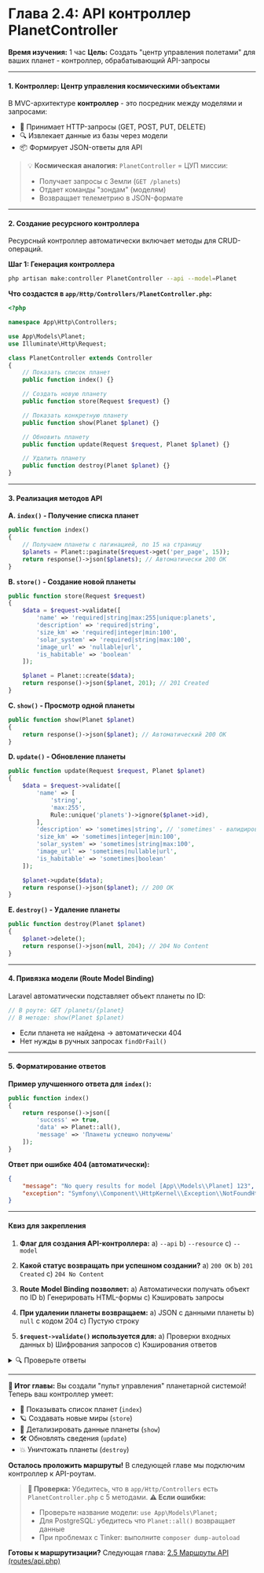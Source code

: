 # **Глава 2.4: API контроллер PlanetController**
**Время изучения:** 1 час
**Цель:** Создать "центр управления полетами" для ваших планет - контроллер, обрабатывающий API-запросы

---

#### **1. Контроллер: Центр управления космическими объектами**
В MVC-архитектуре **контроллер** - это посредник между моделями и запросами:
- 📡 Принимает HTTP-запросы (GET, POST, PUT, DELETE)
- 🔍 Извлекает данные из базы через модели
- 📦 Формирует JSON-ответы для API

> 💡 **Космическая аналогия:**
> `PlanetController` = ЦУП миссии:
> - Получает запросы с Земли (`GET /planets`)
> - Отдает команды "зондам" (моделям)
> - Возвращает телеметрию в JSON-формате

---

#### **2. Создание ресурсного контроллера**
Ресурсный контроллер автоматически включает методы для CRUD-операций.

**Шаг 1: Генерация контроллера**
```bash
php artisan make:controller PlanetController --api --model=Planet
```

**Что создастся в `app/Http/Controllers/PlanetController.php`:**
```php
<?php

namespace App\Http\Controllers;

use App\Models\Planet;
use Illuminate\Http\Request;

class PlanetController extends Controller
{
    // Показать список планет
    public function index() {}

    // Создать новую планету
    public function store(Request $request) {}

    // Показать конкретную планету
    public function show(Planet $planet) {}

    // Обновить планету
    public function update(Request $request, Planet $planet) {}

    // Удалить планету
    public function destroy(Planet $planet) {}
}
```

---

#### **3. Реализация методов API**

**A. `index()` - Получение списка планет**
```php
public function index()
{
    // Получаем планеты с пагинацией, по 15 на страницу
    $planets = Planet::paginate($request->get('per_page', 15));
    return response()->json($planets); // Автоматически 200 OK
}
```

**B. `store()` - Создание новой планеты**
```php
public function store(Request $request)
{
    $data = $request->validate([
        'name' => 'required|string|max:255|unique:planets',
        'description' => 'required|string',
        'size_km' => 'required|integer|min:100',
        'solar_system' => 'required|string|max:100',
        'image_url' => 'nullable|url',
        'is_habitable' => 'boolean'
    ]);

    $planet = Planet::create($data);
    return response()->json($planet, 201); // 201 Created
}
```

**C. `show()` - Просмотр одной планеты**
```php
public function show(Planet $planet)
{
    return response()->json($planet); // Автоматический 200 OK
}
```

**D. `update()` - Обновление планеты**
```php
public function update(Request $request, Planet $planet)
{
    $data = $request->validate([
        'name' => [
            'string',
            'max:255',
            Rule::unique('planets')->ignore($planet->id),
        ],
        'description' => 'sometimes|string', // 'sometimes' - валидировать, только если поле пришло
        'size_km' => 'sometimes|integer|min:100',
        'solar_system' => 'sometimes|string|max:100',
        'image_url' => 'sometimes|nullable|url',
        'is_habitable' => 'sometimes|boolean'
    ]);

    $planet->update($data);
    return response()->json($planet); // 200 OK
}
```

**E. `destroy()` - Удаление планеты**
```php
public function destroy(Planet $planet)
{
    $planet->delete();
    return response()->json(null, 204); // 204 No Content
}
```

---

#### **4. Привязка модели (Route Model Binding)**
Laravel автоматически подставляет объект планеты по ID:
```php
// В роуте: GET /planets/{planet}
// В методе: show(Planet $planet)
```
- Если планета не найдена → автоматически 404
- Нет нужды в ручных запросах `findOrFail()`

---

#### **5. Форматирование ответов**
**Пример улучшенного ответа для `index()`:**
```php
public function index()
{
    return response()->json([
        'success' => true,
        'data' => Planet::all(),
        'message' => 'Планеты успешно получены'
    ]);
}
```

**Ответ при ошибке 404 (автоматически):**
```json
{
    "message": "No query results for model [App\\Models\\Planet] 123",
    "exception": "Symfony\\Component\\HttpKernel\\Exception\\NotFoundHttpException"
}
```

---

#### **Квиз для закрепления**
1. **Флаг для создания API-контроллера:**
   a) `--api`
   b) `--resource`
   c) `--model`

2. **Какой статус возвращать при успешном создании?**
   a) `200 OK`
   b) `201 Created`
   c) `204 No Content`

3. **Route Model Binding позволяет:**
   a) Автоматически получать объект по ID
   b) Генерировать HTML-формы
   c) Кэшировать запросы

4. **При удалении планеты возвращаем:**
   a) JSON с данными планеты
   b) `null` с кодом 204
   c) Пустую строку

5. **`$request->validate()` используется для:**
   a) Проверки входных данных
   b) Шифрования запросов
   c) Кэширования ответов

<details>
  <summary>🔍 Проверьте ответы</summary>

  **Правильные варианты:**
  1. a)
  2. b)
  3. a)
  4. b)
  5. a)
</details>

---

**🚀 Итог главы:**
Вы создали "пульт управления" планетарной системой! Теперь ваш контроллер умеет:
- 🌌 Показывать список планет (`index`)
- 🪐 Создавать новые миры (`store`)
- 🔭 Детализировать данные планеты (`show`)
- 🛠️ Обновлять сведения (`update`)
- 💥 Уничтожать планеты (`destroy`)

**Осталось проложить маршруты!** В следующей главе мы подключим контроллер к API-роутам.

> **📌 Проверка:**
> Убедитесь, что в `app/Http/Controllers` есть `PlanetController.php` с 5 методами.
> **⚠️ Если ошибки:**
> - Проверьте название модели: `use App\Models\Planet;`
> - Для PostgreSQL: убедитесь что `Planet::all()` возвращает данные
> - При проблемах с Tinker: выполните `composer dump-autoload`

**Готовы к маршрутизации?** Следующая глава: [2.5 Маршруты API (routes/api.php)](routes)
